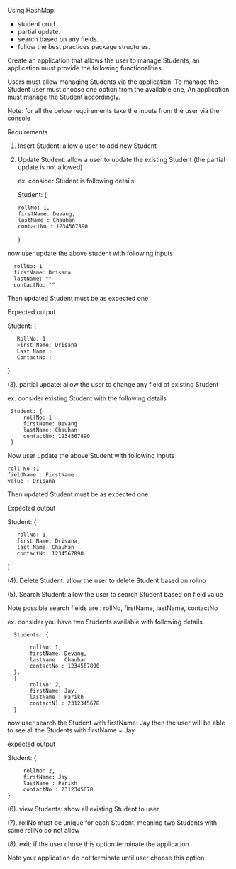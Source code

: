 Using HashMap:
- student crud.
- partial update.
- search based on any fields.
- follow the best practices package structures.

Create an application that allows the user to manage Students, an application must provide the following functionalities

Users must allow managing Students via the application. To manage the Student user must choose one option from the available one, An application must manage the Student accordingly.

Note: for all the below requirements take the inputs from the user via the console 
            
Requirements
  
1. Insert Student: allow a user to add new Student

2. Update Student: allow a user to update the existing Student (the partial update is not allowed)

   ex. consider Student is following details

     Student: {

       rollNo: 1,
       firstName: Devang,
       lastName : Chauhan
       contactNo : 1234567890

     }

  now user update the above student with following inputs

      rollNo: 1
      firstName: Drisana
      lastName: "" 
      contactNo: ""

  Then updated Student must be as expected one

  Expected output

   Student: {

       RollNo: 1,
       First Name: Drisana
       Last Name : 
       ContactNo : 
   }          

(3). partial update: allow the user to change any field of existing Student

   ex. consider existing Student with the following details

     Student: {
         rollNo: 1
         firstName: Devang
         lastName: Chauhan
         contactNo: 1234567890
     }
  Now user update the above Student with following inputs

    roll No :1 
    fieldName : FirstName
    value : Drisana

Then updated Student must be as expected one

Expected output

   Student: {

       rollNo: 1,
       first Name: Drisana,
       last Name: Chauhan
       contactNo: 1234567890
   }

(4). Delete Student: allow the user to delete Student based on rollno

(5). Search Student: allow the user to search Student based on field value

   Note possible search fields are : rollNo, firstName, lastName, contactNo

   ex. consider you have two Students available with following details

      Students: {

           rollNo: 1,
           firstName: Devang,
           lastName : Chauhan
           contactNo : 1234567890
      }, 
      {
           rollNo: 2,
           firstName: Jay,
           lastName : Parikh
           contactN) : 2312345678
      }

now user search the Student with firstName: Jay then the user will be able to see all the Students with firstName = Jay
  
 expected output

   Student: {
         
         rollNo: 2,
         firstName: Jay,
         lastName : Parikh
         contactNo : 2312345678
    }

(6). view Students: show all existing Student to user    

(7). rollNo must be unique for each Student. meaning two Students with same rollNo do not allow 

(8). exit: if the user chose this option terminate the application 

  Note  your application do not terminate until user choose this option